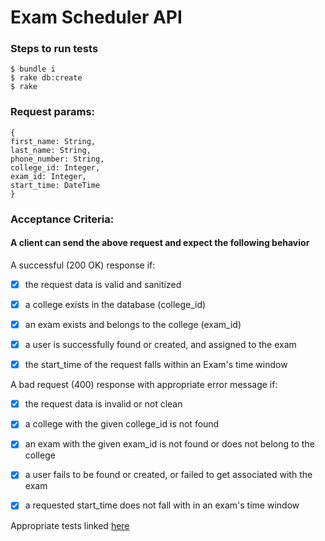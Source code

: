 # Exam Scheduler API

### Steps to run tests
```
$ bundle i
$ rake db:create
$ rake
```

###  Request params:
```
{ 
first_name: String, 
last_name: String, 
phone_number: String, 
college_id: Integer, 
exam_id: Integer, 
start_time: DateTime
}
```

### Acceptance Criteria: 

#### A client can send the above request and expect the following behavior 

A successful (200 OK) response if: 

- [x] the request data is valid and sanitized 

- [x] a college exists in the database (college_id) 

- [x] an exam exists and belongs to the college (exam_id) 

- [x] a user is successfully found or created, and assigned to the exam 

- [x] the start_time of the request falls within an Exam's time window 

A bad request (400) response with appropriate error message if: 

- [x] the request data is invalid or not clean 

- [x] a college with the given college_id is not found 

- [x] an exam with the given exam_id is not found or does not belong to the college 

- [x] a user fails to be found or created, or failed to get associated with the exam 

- [x] a requested start_time does not fall with in an exam's time window 

Appropriate tests linked [here](spec/requests/users_spec.rb)
